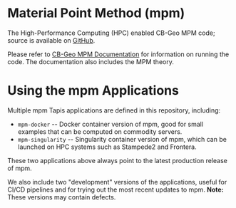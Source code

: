 # Material Point Method (mpm)

The High-Performance Computing (HPC) enabled CB-Geo MPM code; source is available 
on [GitHub](https://github.com/cb-geo/mpm).

Please refer to [CB-Geo MPM Documentation](https://mpm.cb-geo.com/#/user/about) for information 
on running the code. The documentation also includes the MPM theory.


# Using the mpm Applications

Multiple mpm Tapis applications are defined in this repository, including:

 * ``mpm-docker`` -- Docker container version of mpm, good for small examples that can be computed on commodity servers.
 * ``mpm-singularity`` -- Singularity container version of mpm, which can be launched on HPC
 systems such as Stampede2 and Frontera.

These two applications above always point to the latest production release of mpm.

We also include two "development" versions of the applications, useful for CI/CD pipelines
and for trying out the most recent updates to mpm. **Note:** These versions may contain
defects.




